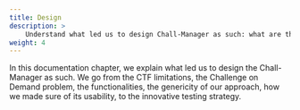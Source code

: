 ```yaml
---
title: Design
description: >
    Understand what led us to design Chall-Manager as such: what are the needs, what were the problems, how we solved them.
weight: 4
---
```


In this documentation chapter, we explain what led us to design the Chall-Manager as such.
We go from the CTF limitations, the Challenge on Demand problem, the functionalities, the genericity of our approach, how we made sure of its usability, to the innovative testing strategy.
